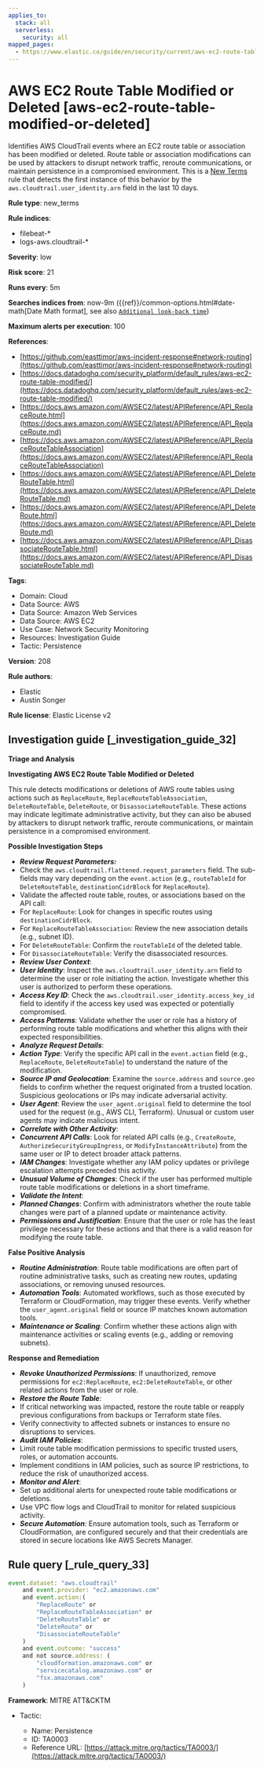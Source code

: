 ```yaml
---
applies_to:
  stack: all
  serverless:
    security: all
mapped_pages:
  - https://www.elastic.co/guide/en/security/current/aws-ec2-route-table-modified-or-deleted.html
---
```


# AWS EC2 Route Table Modified or Deleted [aws-ec2-route-table-modified-or-deleted]

Identifies AWS CloudTrail events where an EC2 route table or association has been modified or deleted. Route table or association modifications can be used by attackers to disrupt network traffic, reroute communications, or maintain persistence in a compromised environment. This is a [New Terms](docs-content://solutions/security/detect-and-alert/create-detection-rule.md#create-new-terms-rule) rule that detects the first instance of this behavior by the `aws.cloudtrail.user_identity.arn` field in the last 10 days.

**Rule type**: new_terms

**Rule indices**:

* filebeat-*
* logs-aws.cloudtrail-*

**Severity**: low

**Risk score**: 21

**Runs every**: 5m

**Searches indices from**: now-9m ({{ref}}/common-options.html#date-math[Date Math format], see also [`Additional look-back time`](docs-content://solutions/security/detect-and-alert/create-detection-rule.md#rule-schedule))

**Maximum alerts per execution**: 100

**References**:

* [https://github.com/easttimor/aws-incident-response#network-routing](https://github.com/easttimor/aws-incident-response#network-routing)
* [https://docs.datadoghq.com/security_platform/default_rules/aws-ec2-route-table-modified/](https://docs.datadoghq.com/security_platform/default_rules/aws-ec2-route-table-modified/)
* [https://docs.aws.amazon.com/AWSEC2/latest/APIReference/API_ReplaceRoute.html](https://docs.aws.amazon.com/AWSEC2/latest/APIReference/API_ReplaceRoute.md)
* [https://docs.aws.amazon.com/AWSEC2/latest/APIReference/API_ReplaceRouteTableAssociation](https://docs.aws.amazon.com/AWSEC2/latest/APIReference/API_ReplaceRouteTableAssociation)
* [https://docs.aws.amazon.com/AWSEC2/latest/APIReference/API_DeleteRouteTable.html](https://docs.aws.amazon.com/AWSEC2/latest/APIReference/API_DeleteRouteTable.md)
* [https://docs.aws.amazon.com/AWSEC2/latest/APIReference/API_DeleteRoute.html](https://docs.aws.amazon.com/AWSEC2/latest/APIReference/API_DeleteRoute.md)
* [https://docs.aws.amazon.com/AWSEC2/latest/APIReference/API_DisassociateRouteTable.html](https://docs.aws.amazon.com/AWSEC2/latest/APIReference/API_DisassociateRouteTable.md)

**Tags**:

* Domain: Cloud
* Data Source: AWS
* Data Source: Amazon Web Services
* Data Source: AWS EC2
* Use Case: Network Security Monitoring
* Resources: Investigation Guide
* Tactic: Persistence

**Version**: 208

**Rule authors**:

* Elastic
* Austin Songer

**Rule license**: Elastic License v2

## Investigation guide [_investigation_guide_32]

**Triage and Analysis**

**Investigating AWS EC2 Route Table Modified or Deleted**

This rule detects modifications or deletions of AWS route tables using actions such as `ReplaceRoute`, `ReplaceRouteTableAssociation`, `DeleteRouteTable`, `DeleteRoute`, or `DisassociateRouteTable`. These actions may indicate legitimate administrative activity, but they can also be abused by attackers to disrupt network traffic, reroute communications, or maintain persistence in a compromised environment.

**Possible Investigation Steps**

* ***Review Request Parameters:***
* Check the `aws.cloudtrail.flattened.request_parameters` field. The sub-fields may vary depending on the `event.action` (e.g., `routeTableId` for `DeleteRouteTable`, `destinationCidrBlock` for `ReplaceRoute`).
* Validate the affected route table, routes, or associations based on the API call:
* For `ReplaceRoute`: Look for changes in specific routes using `destinationCidrBlock`.
* For `ReplaceRouteTableAssociation`: Review the new association details (e.g., subnet ID).
* For `DeleteRouteTable`: Confirm the `routeTableId` of the deleted table.
* For `DisassociateRouteTable`: Verify the disassociated resources.
* ***Review User Context***:
* ***User Identity***: Inspect the `aws.cloudtrail.user_identity.arn` field to determine the user or role initiating the action. Investigate whether this user is authorized to perform these operations.
* ***Access Key ID***: Check the `aws.cloudtrail.user_identity.access_key_id` field to identify if the access key used was expected or potentially compromised.
* ***Access Patterns***: Validate whether the user or role has a history of performing route table modifications and whether this aligns with their expected responsibilities.
* ***Analyze Request Details***:
* ***Action Type***: Verify the specific API call in the `event.action` field (e.g., `ReplaceRoute`, `DeleteRouteTable`) to understand the nature of the modification.
* ***Source IP and Geolocation***: Examine the `source.address` and `source.geo` fields to confirm whether the request originated from a trusted location. Suspicious geolocations or IPs may indicate adversarial activity.
* ***User Agent***: Review the `user_agent.original` field to determine the tool used for the request (e.g., AWS CLI, Terraform). Unusual or custom user agents may indicate malicious intent.
* ***Correlate with Other Activity***:
* ***Concurrent API Calls***: Look for related API calls (e.g., `CreateRoute`, `AuthorizeSecurityGroupIngress`, or `ModifyInstanceAttribute`) from the same user or IP to detect broader attack patterns.
* ***IAM Changes***: Investigate whether any IAM policy updates or privilege escalation attempts preceded this activity.
* ***Unusual Volume of Changes***: Check if the user has performed multiple route table modifications or deletions in a short timeframe.
* ***Validate the Intent***:
* ***Planned Changes***: Confirm with administrators whether the route table changes were part of a planned update or maintenance activity.
* ***Permissions and Justification***: Ensure that the user or role has the least privilege necessary for these actions and that there is a valid reason for modifying the route table.

**False Positive Analysis**

* ***Routine Administration***: Route table modifications are often part of routine administrative tasks, such as creating new routes, updating associations, or removing unused resources.
* ***Automation Tools***: Automated workflows, such as those executed by Terraform or CloudFormation, may trigger these events. Verify whether the `user_agent.original` field or source IP matches known automation tools.
* ***Maintenance or Scaling***: Confirm whether these actions align with maintenance activities or scaling events (e.g., adding or removing subnets).

**Response and Remediation**

* ***Revoke Unauthorized Permissions***: If unauthorized, remove permissions for `ec2:ReplaceRoute`, `ec2:DeleteRouteTable`, or other related actions from the user or role.
* ***Restore the Route Table***:
* If critical networking was impacted, restore the route table or reapply previous configurations from backups or Terraform state files.
* Verify connectivity to affected subnets or instances to ensure no disruptions to services.
* ***Audit IAM Policies***:
* Limit route table modification permissions to specific trusted users, roles, or automation accounts.
* Implement conditions in IAM policies, such as source IP restrictions, to reduce the risk of unauthorized access.
* ***Monitor and Alert***:
* Set up additional alerts for unexpected route table modifications or deletions.
* Use VPC flow logs and CloudTrail to monitor for related suspicious activity.
* ***Secure Automation***: Ensure automation tools, such as Terraform or CloudFormation, are configured securely and that their credentials are stored in secure locations like AWS Secrets Manager.


## Rule query [_rule_query_33]

```js
event.dataset: "aws.cloudtrail"
    and event.provider: "ec2.amazonaws.com"
    and event.action:(
        "ReplaceRoute" or
        "ReplaceRouteTableAssociation" or
        "DeleteRouteTable" or
        "DeleteRoute" or
        "DisassociateRouteTable"
    )
    and event.outcome: "success"
    and not source.address: (
        "cloudformation.amazonaws.com" or
        "servicecatalog.amazonaws.com" or
        "fsx.amazonaws.com"
    )
```

**Framework**: MITRE ATT&CKTM

* Tactic:

    * Name: Persistence
    * ID: TA0003
    * Reference URL: [https://attack.mitre.org/tactics/TA0003/](https://attack.mitre.org/tactics/TA0003/)



